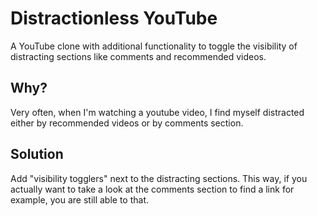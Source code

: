 # Distractionless YouTube

A YouTube clone with additional functionality to toggle the visibility of distracting sections like comments and recommended videos.

## Why?

Very often, when I'm watching a youtube video, I find myself distracted either by recommended videos or by comments section.

## Solution

Add "visibility togglers" next to the distracting sections. This way, if you actually want to take a look at the comments section 
to find a link for example, you are still able to that.
